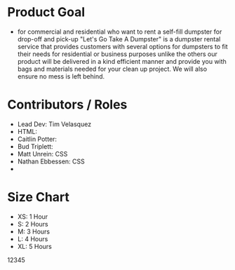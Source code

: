 # Product Goal
- for commercial and residential who want to rent a self-fill dumpster for drop-off and pick-up "Let's Go Take A Dumpster" is a dumpster rental service that provides customers with several options for dumpsters to fit their needs for residential or business purposes unlike the others our product will be delivered in a kind efficient manner and provide you with bags and materials needed for your clean up project. We will also ensure no mess is left behind.

# Contributors / Roles
- Lead Dev: Tim Velasquez
- HTML: 
- Caitlin Potter:
- Bud Triplett:
- Matt Unrein: CSS
- Nathan Ebbessen: CSS
- 
# Size Chart
- XS: 1 Hour
- S:  2 Hours
- M:  3 Hours
- L:  4 Hours
- XL: 5 Hours


12345